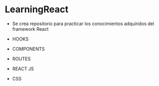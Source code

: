 # LearningReact

- Se crea repositorio para practicar los conocimientos adquiridos del framework React

- HOOKS 
- COMPONENTS 
- ROUTES
- REACT JS
- CSS